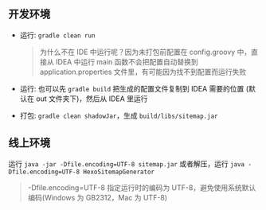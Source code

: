 ## 开发环境

* 运行: `gradle clean run`

  > 为什么不在 IDE 中运行呢？因为未打包前配置在 config.groovy 中，直接从 IDEA 中运行 main 函数不会把配置自动替换到 application.properties 文件里，有可能因为找不到配置而运行失败

* 运行: 也可以先 `gradle build` 把生成的配置文件复制到 IDEA 需要的位置 (默认在 out 文件夹下)，然后从 IDEA 里运行

* 打包: `gradle clean shadowJar`，生成 `build/libs/sitemap.jar`

## 线上环境

运行 `java -jar -Dfile.encoding=UTF-8 sitemap.jar` 或者解压，运行 `java -Dfile.encoding=UTF-8 HexoSitemapGenerator`

> -Dfile.encoding=UTF-8 指定运行时的编码为 UTF-8，避免使用系统默认编码(Windows 为 GB2312，Mac 为 UTF-8)

